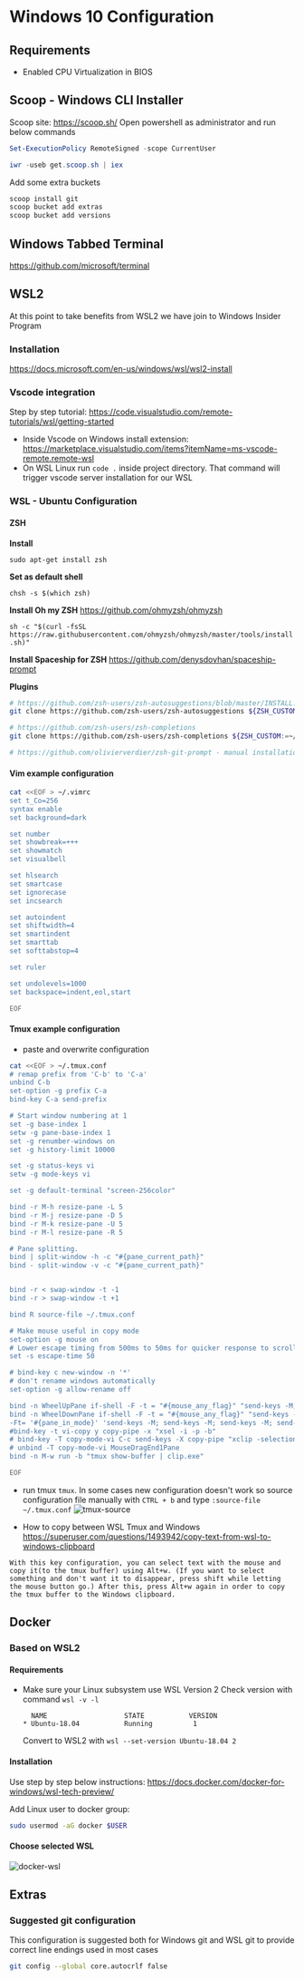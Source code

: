 # Windows 10 Configuration

## Requirements

- Enabled CPU Virtualization in BIOS

## Scoop - Windows CLI Installer

Scoop site: <https://scoop.sh/>
Open powershell as administrator and run below commands

```powershell
Set-ExecutionPolicy RemoteSigned -scope CurrentUser

iwr -useb get.scoop.sh | iex
```

Add some extra buckets

```powershell
scoop install git
scoop bucket add extras
scoop bucket add versions
```

## Windows Tabbed Terminal

<https://github.com/microsoft/terminal>


## WSL2

At this point to take benefits from WSL2 we have join to Windows Insider Program

### Installation

https://docs.microsoft.com/en-us/windows/wsl/wsl2-install

### Vscode integration

Step by step tutorial: https://code.visualstudio.com/remote-tutorials/wsl/getting-started

- Inside Vscode on Windows install extension: <https://marketplace.visualstudio.com/items?itemName=ms-vscode-remote.remote-wsl>
- On WSL Linux run `code .` inside project directory. That command will trigger vscode server installation for our WSL

### WSL - Ubuntu Configuration

#### ZSH

**Install**

`sudo apt-get install zsh`

**Set as default shell**

`chsh -s $(which zsh)`

**Install Oh my ZSH**
<https://github.com/ohmyzsh/ohmyzsh>

`sh -c "$(curl -fsSL https://raw.githubusercontent.com/ohmyzsh/ohmyzsh/master/tools/install.sh)"`

**Install Spaceship for ZSH**
<https://github.com/denysdovhan/spaceship-prompt>

**Plugins**

```bash
# https://github.com/zsh-users/zsh-autosuggestions/blob/master/INSTALL.md
git clone https://github.com/zsh-users/zsh-autosuggestions ${ZSH_CUSTOM:-~/.oh-my-zsh/custom}/plugins/zsh-autosuggestions

# https://github.com/zsh-users/zsh-completions
git clone https://github.com/zsh-users/zsh-completions ${ZSH_CUSTOM:=~/.oh-my-zsh/custom}/plugins/zsh-completions

# https://github.com/olivierverdier/zsh-git-prompt - manual installation

```

#### Vim example configuration

```bash
cat <<EOF > ~/.vimrc
set t_Co=256
syntax enable
set background=dark

set number
set showbreak=+++
set showmatch
set visualbell

set hlsearch
set smartcase
set ignorecase
set incsearch

set autoindent
set shiftwidth=4
set smartindent
set smarttab
set softtabstop=4

set ruler

set undolevels=1000
set backspace=indent,eol,start

EOF
```

#### Tmux example configuration

- paste and overwrite configuration

```bash
cat <<EOF > ~/.tmux.conf
# remap prefix from 'C-b' to 'C-a'
unbind C-b
set-option -g prefix C-a
bind-key C-a send-prefix

# Start window numbering at 1
set -g base-index 1
setw -g pane-base-index 1
set -g renumber-windows on
set -g history-limit 10000

set -g status-keys vi
setw -g mode-keys vi

set -g default-terminal "screen-256color"

bind -r M-h resize-pane -L 5
bind -r M-j resize-pane -D 5
bind -r M-k resize-pane -U 5
bind -r M-l resize-pane -R 5

# Pane splitting.
bind | split-window -h -c "#{pane_current_path}"
bind - split-window -v -c "#{pane_current_path}"


bind -r < swap-window -t -1
bind -r > swap-window -t +1

bind R source-file ~/.tmux.conf

# Make mouse useful in copy mode
set-option -g mouse on
# Lower escape timing from 500ms to 50ms for quicker response to scroll-buffer access.
set -s escape-time 50

# bind-key c new-window -n '*'
# don't rename windows automatically
set-option -g allow-rename off

bind -n WheelUpPane if-shell -F -t = "#{mouse_any_flag}" "send-keys -M; send-keys -M; send-keys -M; send-keys -M" "if -Ft= '#{pane_in_mode}' 'send-keys -M; send-keys -M; send-keys -M; send-keys -M' 'copy-mode -e; send-keys -M; send-keys -M'"
bind -n WheelDownPane if-shell -F -t = "#{mouse_any_flag}" "send-keys -M; send-keys -M; send-keys -M; send-keys -M" "if
-Ft= '#{pane_in_mode}' 'send-keys -M; send-keys -M; send-keys -M; send-keys -M' 'copy-mode -e; send-keys -M; send-keys -M'"
#bind-key -t vi-copy y copy-pipe -x "xsel -i -p -b"
# bind-key -T copy-mode-vi C-c send-keys -X copy-pipe "xclip -selection clipboard ; tmux send-keys -X clear-selection"
# unbind -T copy-mode-vi MouseDragEnd1Pane
bind -n M-w run -b "tmux show-buffer | clip.exe"

EOF
```

- run tmux `tmux`. In some cases new configuration doesn't work so source configuration file manually with `CTRL + b` and type `:source-file ~/.tmux.conf`
![tmux-source](./assets/tmux-source.png)

- How to copy between WSL Tmux and Windows
<https://superuser.com/questions/1493942/copy-text-from-wsl-to-windows-clipboard>

```
With this key configuration, you can select text with the mouse and copy it(to the tmux buffer) using Alt+w. (If you want to select something and don't want it to disappear, press shift while letting the mouse button go.) After this, press Alt+w again in order to copy the tmux buffer to the Windows clipboard.
```

## Docker

### Based on WSL2

#### Requirements

- Make sure your Linux subsystem use WSL Version 2
    Check version with command `wsl -v -l`
    ```
      NAME                   STATE           VERSION
    * Ubuntu-18.04           Running          1
    ```
    
    Convert to WSL2 with `wsl --set-version Ubuntu-18.04 2`

#### Installation

Use step by step below instructions:
https://docs.docker.com/docker-for-windows/wsl-tech-preview/

Add Linux user to docker group:

```bash
sudo usermod -aG docker $USER
```

#### Choose selected WSL

![docker-wsl](./assets/docker-wsl.png)

## Extras

### Suggested git configuration

This configuration is suggested both for Windows git and WSL git to provide correct line endings used in most  cases

```bash
git config --global core.autocrlf false
```
